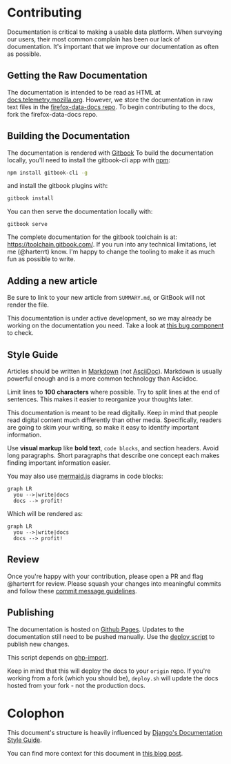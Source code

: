 # Contributing

Documentation is critical to making a usable data platform.
When surveying our users,
their most common complain has been our lack of documentation.
It's important that we improve our documentation as often as possible.

## Getting the Raw Documentation

The documentation is intended to be read as HTML at
[docs.telemetry.mozilla.org](https://docs.telemetry.mozilla.org).
However, we store the documentation in raw text files in the
[firefox-data-docs repo](https://github.com/mozilla/firefox-data-docs).
To begin contributing to the docs, fork the firefox-data-docs repo.

## Building the Documentation

The documentation is rendered with [Gitbook](https://www.gitbook.com/)
To build the documentation locally,
you'll need to install the gitbook-cli app with
[npm](https://www.npmjs.com/get-npm):

```bash
npm install gitbook-cli -g
```

and install the gitbook plugins with:

```bash
gitbook install
```

You can then serve the documentation locally with:

```
gitbook serve
```

The complete documentation for the gitbook toolchain is at: https://toolchain.gitbook.com/.
If you run into any technical limitations, let me (@harterrt) know.
I'm happy to change the tooling to make it as much fun as possible to write.

## Adding a new article

Be sure to link to your new article from `SUMMARY.md`, or GitBook will not render the file.

This documentation is under active development,
so we may already be working on the documentation you need.
Take a look at
[this bug component](https://bugzilla.mozilla.org/buglist.cgi?product=Data%20Platform%20and%20Tools&component=Documentation%20and%20Knowledge%20Repo%20%28RTMO%29&resolution=---)
to check.

## Style Guide

Articles should be written in
[Markdown](https://daringfireball.net/projects/markdown/syntax)
(not [AsciiDoc](http://asciidoctor.org/docs/asciidoc-syntax-quick-reference/)).
Markdown is usually powerful enough and is a more common technology than Asciidoc.

Limit lines to **100 characters** where possible.
Try to split lines at the end of sentences.
This makes it easier to reorganize your thoughts later.

This documentation is meant to be read digitally.
Keep in mind that people read digital content much differently than other media.
Specifically, readers are going to skim your writing,
so make it easy to identify important information.

Use **visual markup** like **bold text**, `code blocks`, and section headers.
Avoid long paragraphs.
Short paragraphs that describe one concept each makes finding important information easier.

You may also use [mermaid.js](https://mermaidjs.github.io/) diagrams in code blocks:
```
graph LR
  you -->|write|docs
  docs --> profit!
```

Which will be rendered as:

```mermaid
graph LR
  you -->|write|docs
  docs --> profit!
```


## Review

Once you're happy with your contribution, please open a PR and flag @harterrt for review.
Please squash your changes  into meaningful commits  and follow these
[commit message guidelines](https://chris.beams.io/posts/git-commit/).

## Publishing

The documentation is hosted on [Github Pages](https://pages.github.com/).
Updates to the documentation still need to be pushed manually.
Use the [deploy script](https://github.com/mozilla/firefox-data-docs/blob/master/scripts/deploy.sh)
to publish new changes.

This script depends on
[ghp-import](https://github.com/davisp/ghp-import).

Keep in mind that this will deploy the docs to your `origin` repo.
If you're working from a fork (which you should be),
`deploy.sh` will update the docs hosted from your fork - not the production docs.

# Colophon

This document's structure is heavily influenced by
[Django's Documentation Style Guide](https://docs.djangoproject.com/en/1.11/internals/contributing/writing-documentation/).

You can find more context for this document in
[this blog post](http://blog.harterrt.com/lit-review.html).
